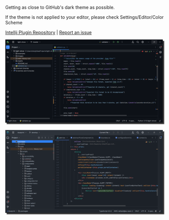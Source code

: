 Getting as close to GitHub's dark theme as possible.

If the theme is not applied to your editor, please check Settings/Editor/Color Scheme
  
[Intellij Plugin Repository](https://plugins.jetbrains.com/plugin/19291-github-dark) | [Report an issue](https://github.com/toby-j/Intellij_GitHub_Dark_Theme/issues)  

![Screenshot](screenshots/7-small.png)

![Screenshot](screenshots/8-small.png)
